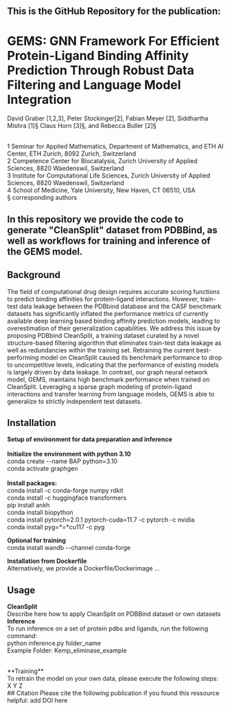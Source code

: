 ## This is the GitHub Repository for the publication: 

#  GEMS: GNN Framework For Efficient Protein-Ligand Binding Affinity Prediction Through Robust Data Filtering and Language Model Integration

David Graber [1,2,3], Peter Stockinger[2], Fabian Meyer [2], Siddhartha Mishra [1]§ Claus Horn [3]§, and Rebecca Buller [2]§

<br />
1 Seminar for Applied Mathematics, Department of Mathematics, and ETH AI Center, ETH Zurich, 8092 Zurich, Switzerland
<br />
2 Competence Center for Biocatalysis, Zurich University of Applied Sciences, 8820 Waedenswil, Switzerland
<br />
3 Institute for Computational Life Sciences, Zurich University of Applied Sciences, 8820 Waedenswil, Switzerland
<br />
4 School of Medicine, Yale University, New Haven, CT 06510, USA
<br />
§ corresponding authors

## In this repository we provide the code to generate "CleanSplit" dataset from PDBBind, as well as workflows for training and inference of the GEMS model.


## Background
The field of computational drug design requires accurate scoring functions to predict binding affinities for protein-ligand interactions. However, train-test data leakage between the PDBbind database and the CASF benchmark datasets has significantly inflated the performance metrics of currently available deep learning based binding affinity prediction models, leading to overestimation of their generalization capabilities. We address this issue by proposing PDBbind CleanSplit, a training dataset curated by a novel structure-based filtering algorithm that eliminates train-test data leakage as well as redundancies within the training set. Retraining the current best-performing model on CleanSplit caused its benchmark performance to drop to uncompetitive levels, indicating that the performance of existing models is largely driven by data leakage. In contrast, our graph neural network model, GEMS, maintains high benchmark performance when trained on CleanSplit. Leveraging a sparse graph modeling of protein-ligand interactions and transfer learning from language models, GEMS is able to generalize to strictly independent test datasets.

## Installation

**Setup of environment for data preparation and inference**<br />
<br />
**Initialize the environment with python 3.10**<br />
conda create --name BAP python=3.10<br />
conda activate graphgen<br />
<br />
**Install packages:**<br />
conda install -c conda-forge numpy rdkit <br />
conda install -c huggingface transformers <br />
pip install ankh <br />
conda install biopython <br />
conda install pytorch=2.0.1 pytorch-cuda=11.7 -c pytorch -c nvidia <br />
conda install pyg=*=*cu117 -c pyg <br />

**Optional for training**<br />
conda install wandb --channel conda-forge<br />

**Installation from Dockerfile**<br />
Alternatively, we provide a Dockerfile/Dockerimage ... 

## Usage
**CleanSplit**<br />
Describe here how to apply CleanSplit on PDBBind dataset or own datasets
<br />
**Inference**<br />
To run inference on a set of protein pdbs and ligands, run the following command:<br />
python inference.py folder_name<br />
Example Folder: Kemp_eliminase_example


<br />
**Training**<br />
To retrain the model on your own data, please execute the following steps:<br />
X
Y
Z
<br />
## Citation
Please cite the following publication if you found this ressource helpful:
add DOI here
